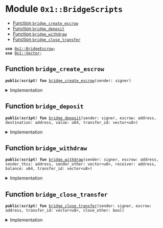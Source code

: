 
<a name="0x1_BridgeScripts"></a>

# Module `0x1::BridgeScripts`



-  [Function `bridge_create_escrow`](#0x1_BridgeScripts_bridge_create_escrow)
-  [Function `bridge_deposit`](#0x1_BridgeScripts_bridge_deposit)
-  [Function `bridge_withdraw`](#0x1_BridgeScripts_bridge_withdraw)
-  [Function `bridge_close_transfer`](#0x1_BridgeScripts_bridge_close_transfer)


<pre><code><b>use</b> <a href="BridgeEscrow.md#0x1_BridgeEscrow">0x1::BridgeEscrow</a>;
<b>use</b> <a href="../../../../../../move-stdlib/docs/Vector.md#0x1_Vector">0x1::Vector</a>;
</code></pre>



<a name="0x1_BridgeScripts_bridge_create_escrow"></a>

## Function `bridge_create_escrow`



<pre><code><b>public</b>(<b>script</b>) <b>fun</b> <a href="ol_bridge.md#0x1_BridgeScripts_bridge_create_escrow">bridge_create_escrow</a>(sender: signer)
</code></pre>



<details>
<summary>Implementation</summary>


<pre><code><b>public</b>(<b>script</b>) <b>fun</b> <a href="ol_bridge.md#0x1_BridgeScripts_bridge_create_escrow">bridge_create_escrow</a>(
    sender: signer,
) {
    <a href="BridgeEscrow.md#0x1_BridgeEscrow_initialize_escrow">BridgeEscrow::initialize_escrow</a>(&sender);
}
</code></pre>



</details>

<a name="0x1_BridgeScripts_bridge_deposit"></a>

## Function `bridge_deposit`



<pre><code><b>public</b>(<b>script</b>) <b>fun</b> <a href="ol_bridge.md#0x1_BridgeScripts_bridge_deposit">bridge_deposit</a>(sender: signer, escrow: address, destination: address, value: u64, transfer_id: vector&lt;u8&gt;)
</code></pre>



<details>
<summary>Implementation</summary>


<pre><code><b>public</b>(<b>script</b>) <b>fun</b> <a href="ol_bridge.md#0x1_BridgeScripts_bridge_deposit">bridge_deposit</a>(
    sender: signer,
    escrow: address,
    destination: address,
    value: u64,
    transfer_id: vector&lt;u8&gt;,
) {
    <a href="BridgeEscrow.md#0x1_BridgeEscrow_create_transfer_account">BridgeEscrow::create_transfer_account</a>(escrow, &sender, destination, <a href="../../../../../../move-stdlib/docs/Vector.md#0x1_Vector_empty">Vector::empty</a>&lt;u8&gt;(), value, transfer_id);
}
</code></pre>



</details>

<a name="0x1_BridgeScripts_bridge_withdraw"></a>

## Function `bridge_withdraw`



<pre><code><b>public</b>(<b>script</b>) <b>fun</b> <a href="ol_bridge.md#0x1_BridgeScripts_bridge_withdraw">bridge_withdraw</a>(sender: signer, escrow: address, sender_this: address, sender_other: vector&lt;u8&gt;, receiver: address, balance: u64, transfer_id: vector&lt;u8&gt;)
</code></pre>



<details>
<summary>Implementation</summary>


<pre><code><b>public</b>(<b>script</b>) <b>fun</b> <a href="ol_bridge.md#0x1_BridgeScripts_bridge_withdraw">bridge_withdraw</a>(
    sender: signer,
    escrow: address,
    sender_this: address,
    sender_other: vector&lt;u8&gt;,
    receiver: address,
    balance: u64,
    transfer_id: vector&lt;u8&gt;,
) {
    <a href="BridgeEscrow.md#0x1_BridgeEscrow_withdraw_from_escrow">BridgeEscrow::withdraw_from_escrow</a>(&sender, escrow,
        sender_this,
        sender_other,
        receiver, // receiver
        balance, // balance
        transfer_id, // transfer_id
    );
}
</code></pre>



</details>

<a name="0x1_BridgeScripts_bridge_close_transfer"></a>

## Function `bridge_close_transfer`



<pre><code><b>public</b>(<b>script</b>) <b>fun</b> <a href="ol_bridge.md#0x1_BridgeScripts_bridge_close_transfer">bridge_close_transfer</a>(sender: signer, escrow: address, transfer_id: vector&lt;u8&gt;, close_other: bool)
</code></pre>



<details>
<summary>Implementation</summary>


<pre><code><b>public</b>(<b>script</b>) <b>fun</b> <a href="ol_bridge.md#0x1_BridgeScripts_bridge_close_transfer">bridge_close_transfer</a>(
    sender: signer,
    escrow: address,
    transfer_id: vector&lt;u8&gt;,
    close_other: bool,
) {
    <b>if</b> (!close_other) {
        <a href="BridgeEscrow.md#0x1_BridgeEscrow_delete_transfer_account">BridgeEscrow::delete_transfer_account</a>( & sender, escrow, &transfer_id);
    } <b>else</b> {
        <a href="BridgeEscrow.md#0x1_BridgeEscrow_delete_unlocked">BridgeEscrow::delete_unlocked</a>( & sender, escrow, &transfer_id);
    }
}
</code></pre>



</details>


[//]: # ("File containing references which can be used from documentation")
[ACCESS_CONTROL]: https://github.com/diem/dip/blob/main/dips/dip-2.md
[ROLE]: https://github.com/diem/dip/blob/main/dips/dip-2.md#roles
[PERMISSION]: https://github.com/diem/dip/blob/main/dips/dip-2.md#permissions
